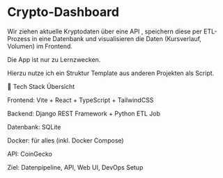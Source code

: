 # Crypto-Dashboard
Wir ziehen aktuelle Kryptodaten über eine API , speichern diese per ETL-Prozess in eine Datenbank und visualisieren die Daten (Kursverlauf, Volumen) im Frontend.

Die App ist nur zu Lernzwecken.

Hierzu nutze ich ein Struktur Template aus anderen Projekten als Script.

🧱 Tech Stack Übersicht

Frontend: Vite + React + TypeScript + TailwindCSS

Backend: Django REST Framework + Python ETL Job

Datenbank: SQLite

Docker: für alles (inkl. Docker Compose)

API: CoinGecko

Ziel: Datenpipeline, API, Web UI, DevOps Setup
